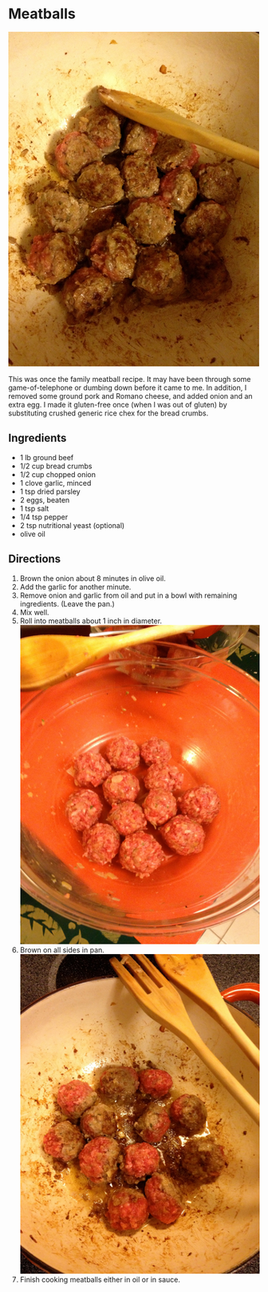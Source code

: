 # Meatballs

![mostly cooked](../images/mostly_cooked.jpg)

This was once the family meatball recipe. It may have been through some game-of-telephone or dumbing down before it came to me. In addition, I removed some ground pork and Romano cheese, and added onion and an extra egg. I made it gluten-free once (when I was out of gluten) by substituting crushed generic rice chex for the bread crumbs.

## Ingredients

* 1 lb ground beef
* 1/2 cup bread crumbs
* 1/2 cup chopped onion
* 1 clove garlic, minced
* 1 tsp dried parsley
* 2 eggs, beaten
* 1 tsp salt
* 1/4 tsp pepper
* 2 tsp nutritional yeast (optional)
* olive oil

## Directions

1. Brown the onion about 8 minutes in olive oil. 
2. Add the garlic for another minute. 
3. Remove onion and garlic from oil and put in a bowl with remaining ingredients. (Leave the pan.)
4. Mix well. 
5. Roll into meatballs about 1 inch in diameter. ![raw](../images/raw.jpg)
6. Brown on all sides in pan. ![browning](../images/browning.jpg)
7. Finish cooking meatballs either in oil or in sauce.
